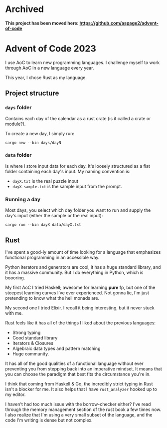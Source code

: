 # Archived
**This project has been moved here: https://github.com/aspage2/advent-of-code**

# Advent of Code 2023

I use AoC to learn new programming languages. I challenge myself to work through AoC
in a new language every year.

This year, I chose Rust as my language.


## Project structure

### `days` folder
Contains each day of the calendar as a rust crate (is it called a crate or module?).

To create a new day, I simply run:

```
cargo new --bin days/dayN
```

### `data` folder
Is where I store input data for each day. It's loosely structured as a flat folder containing each
day's input. My naming convention is:

* `dayX.txt` is the real puzzle input
* `dayX-sample.txt` is the sample input from the prompt.


### Running a day

Most days, you select which day folder you want to run and supply the day's input (either the sample or the real input):
```
cargo run --bin dayX data/dayX.txt
```

## Rust

I've spent a good-ly amount of time looking for a language that emphasizes functional programming in
an accessible way.

Python iterators and generators are cool, it has a huge standard library, and it has a massive community. But I do everything in Python, which is boooring.

My first AoC I tried Haskell; awesome for learning **pure** fp, but one of the steepest learning
curves I've ever experienced. Not gonna lie, I'm just pretending to know what the hell monads are.

My second one I tried Elixir. I recall it being interesting, but it never stuck with me.

Rust feels like it has all of the things I liked about the previous languages:
* Strong typing
* Good standard library
* Iterators & Closures
* Algebraic data types and pattern matching
* Huge community.

It has all of the good qualities of a functional language without ever preventing you from stepping
back into an imperative mindset. It means that you can choose the paradigm that best fits the
circumstance you're in.

I think that coming from Haskell & Go, the incredibly strict typing in Rust isn't a blocker for me.
It also helps that I have `rust_analyzer` hooked up to my editor.

I haven't had too much issue with the borrow-checker either? I've read through the memory management
section of the rust book a few times now. I also realize that I'm using a very small subset of
the language, and the code I'm writing is dense but not complex.

